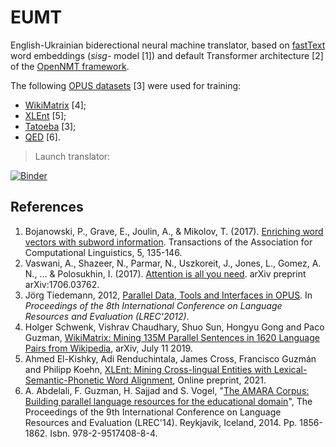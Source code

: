 # EUMT

English-Ukrainian biderectional neural machine translator, based on [fastText](https://fasttext.cc/docs/en/support.html) word embeddings (*sisg-* model [1]) and default Transformer architecture [2] of the [OpenNMT framework](https://opennmt.net/).

The following [OPUS datasets](https://opus.nlpl.eu/) [3] were used for training:

- [WikiMatrix](https://opus.nlpl.eu/WikiMatrix-v1.php) [4];
- [XLEnt](https://opus.nlpl.eu/XLEnt-v1.php) [5];
- [Tatoeba](https://opus.nlpl.eu/Tatoeba-v2021-03-10.php) [3];
- [QED](https://opus.nlpl.eu/QED-v2.0a.php) [6].

> Launch translator:

[![Binder](https://mybinder.org/badge_logo.svg)](https://mybinder.org/v2/gh/EugeneSel/EUMT/HEAD?urlpath=%2Fvoila%2Frender%2Fweb_app.ipynb)

## References

1. Bojanowski, P., Grave, E., Joulin, A., & Mikolov, T. (2017). [Enriching word vectors with subword information](https://www.mitpressjournals.org/doi/pdfplus/10.1162/tacl_a_00051?source=post_page---------------------------). Transactions of the Association for Computational Linguistics, 5, 135-146.
2. Vaswani, A., Shazeer, N., Parmar, N., Uszkoreit, J., Jones, L., Gomez, A. N., ... & Polosukhin, I. (2017). [Attention is all you need](https://arxiv.org/pdf/1706.03762.pdf%EF%BC%89%E6%8F%8F%E8%BF%B0%E4%BA%86%E8%BF%99%E6%A0%B7%E5%81%9A%E7%9A%84%E5%8E%9F%E5%9B%A0%E3%80%82). arXiv preprint arXiv:1706.03762.
3. Jörg Tiedemann, 2012, [Parallel Data, Tools and Interfaces in OPUS](http://www.lrec-conf.org/proceedings/lrec2012/pdf/463_Paper.pdf). In *Proceedings of the 8th International Conference on Language Resources and Evaluation (LREC'2012)*.
4. Holger Schwenk, Vishrav Chaudhary, Shuo Sun, Hongyu Gong and Paco Guzman, [WikiMatrix: Mining 135M Parallel Sentences in 1620 Language Pairs from Wikipedia](https://arxiv.org/abs/1907.05791), arXiv, July 11 2019.
5. Ahmed El-Kishky, Adi Renduchintala, James Cross, Francisco Guzmán and Philipp Koehn, [XLEnt: Mining Cross-lingual Entities with Lexical-Semantic-Phonetic Word Alignment](http://data.statmt.org/xlent/elkishky_XLEnt.pdf), Online preprint, 2021.
6. A. Abdelali, F. Guzman, H. Sajjad and S. Vogel, "[The AMARA Corpus: Building parallel language resources for the educational domain](https://www.aclweb.org/anthology/L14-1675/)", The Proceedings of the 9th International Conference on Language Resources and Evaluation (LREC'14). Reykjavik, Iceland, 2014. Pp. 1856-1862. Isbn. 978-2-9517408-8-4.
